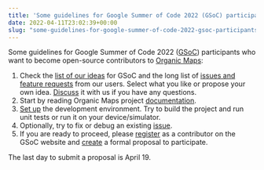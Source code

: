 ```yaml
---
title: 'Some guidelines for Google Summer of Code 2022 (GSoC) participants who want to become open-source contributors to Organic Maps'
date: 2022-04-11T23:02:39+00:00
slug: "some-guidelines-for-google-summer-of-code-2022-gsoc-participants-who-want-to-become-open-source-contributors-to-organic-maps"
---
```


Some guidelines for Google Summer of Code 2022 ([GSoC](https://summerofcode.withgoogle.com/)) participants who want to become open-source contributors to [Organic Maps](https://summerofcode.withgoogle.com/programs/2022/organizations/organic-maps):

1. Check the [list of our ideas](https://github.com/organicmaps/organicmaps/wiki/GSoC-2022-ideas) for GSoC and the long list of [issues and feature requests](https://github.com/organicmaps/organicmaps/issues) from our users. Select what you like or propose your own idea. [Discuss](https://organicmaps.app/#community) it with us if you have any questions.
2. Start by reading Organic Maps project [documentation](https://github.com/organicmaps/organicmaps/tree/master/docs).
3. [Set up](https://github.com/organicmaps/organicmaps/blob/master/docs/INSTALL.md) the development environment. Try to build the project and run unit tests or run it on your device/simulator.
4. Optionally, try to fix or debug an existing [issue](https://github.com/organicmaps/organicmaps/issues?q=is%3Aissue+is%3Aopen+label%3A%22Good+first+issue%22).
5. If you are ready to proceed, please [register](https://summerofcode.withgoogle.com/register/contributor) as a contributor on the GSoC website and [create](https://summerofcode.withgoogle.com/programs/2022/organizations/organic-maps/create-proposal) a formal proposal to participate.

The last day to submit a proposal is April 19.
